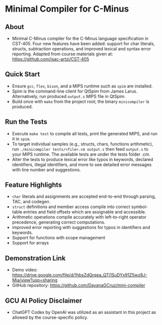 # Minimal Compiler for C-Minus

## About
 - Minimal C-Minus compiler for the C-Minus language specification in CST-405. Four new features have been added: support for char literals, structs, subtraction operations, and improved lexical and syntax error reporting. Adapted from course materials given at:
 https://github.com/isac-artzi/CST-405

## Quick Start
- Ensure `gcc`, `flex`, `bison`, and a MIPS runtime such as `spim` are installed.
- Spim is the command-line client for QtSpim from James Larus. Alternatively, run produced `output.s` MIPS file in QtSpim. 
- Build once with `make` from the project root; the binary `minicompiler` is produced.

## Run the Tests
- Execute `make test` to compile all tests, print the generated MIPS, and run it in `spim`.
- To target individual samples (e.g., structs, chars, functions artihmetic), run `./minicompiler tests/<file>.cm output.s` then feed `output.s` to your MIPS runtime. The available tests are under the tests folder <test>.cm. 
- Alter the tests to produce lexical error like typos in keywords, declared identifiers, illegal identifiers, and more to see detailed error messages with line number and suggestions. 

## Feature Highlights
- `char` literals and assignments are accepted end-to-end through parsing, TAC, and codegen.
- `struct` definitions and member access compile into correct symbol-table entries and field offsets which are assignable and accessible.
- Arithmetic operations compile accurately  with left-to-right operator precedence, generating correct computations. 
- improved error reporting with suggestions for typos in identifiers and keywords.
- Support for functions with scope management
- Support for arrays

## Demonstration Link
- Demo video: https://drive.google.com/file/d/1hbsZdQrqea_QTi1SuDYx91Z5wz8J-Mia/view?usp=sharing
- GitHub repository: https://github.com/DayanaGCruz/mini-compiler

## GCU AI Policy Disclaimer
- ChatGPT Codex by OpenAI was utilized as an assistant in this project as allowed by the course-specific policy. 
